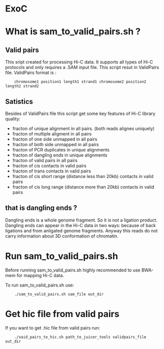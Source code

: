 # ExoC

# What is sam_to_valid_pairs.sh ?

## Valid pairs

This sript created for processing Hi-C data. It supports all types of Hi-C protocols and only requires a .SAM input file.
This script resut in ValidPairs file. ValidPairs format is :


```
    chromosome1 position1 length1 strand1 chromosome2 position2 length2 strand2
```
## Satistics

Besides of ValidPairs file this script get some key features of Hi-C library quality:

- fracton of unique alignment in all pairs. (both reads alignes uniquely)
- fracton of multiple aligment in all pairs
- fracton of one side unmapped in all pairs
- fracton of both side unmapped in all pairs
- fracton of PCR duplicates in unique alignments
- fracton of dangling ends in unique alignments
- fracton of valid pairs in all pairs
- fracton of cis contacts in valid pairs
- fracton of trans contacts in valid pairs
- fracton of cis short range (distance less than 20kb) contacts in valid pairs
- fracton of cis long range (distance more than 20kb) contacts in valid pairs

## that is dangling ends ?

Dangling ends is a whole genome fragment. So it is not a ligation product. Dangling ends can appear in the Hi-C data in two ways: because of back ligations and from anligated genome fragments. Anyway this reads do not carry information about 3D conformation of chromatin.

# Run sam_to_valid_pairs.sh

Before running sam_to_valid_pairs.sh highly recommended to use BWA-mem for mapping Hi-C data.

To run sam_to_valid_pairs.sh use:

```
    ./sam_to_valid_pairs.sh sam_file out_dir
```

# Get hic file from valid pairs

If you want to get .hic file from valid pairs run:

```
    ./vaid_pairs_to_hic.sh path_to_juicer_tools validpairs_file out_dir
```
